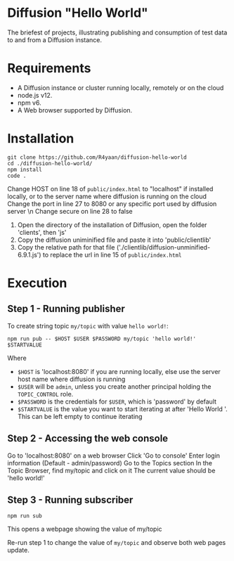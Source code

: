 # Diffusion "Hello World"

The briefest of projects, illustrating publishing and consumption of test data to and from a Diffusion instance.

# Requirements
* A Diffusion instance or cluster running locally, remotely or on the cloud
* node.js v12.
* npm v6.
* A Web browser supported by Diffusion.

# Installation
```
git clone https://github.com/R4yaan/diffusion-hello-world
cd ./diffusion-hello-world/
npm install
code .
```

Change HOST on line 18 of `public/index.html` to "localhost" if installed locally, or to the server name where diffusion is running on the cloud
Change the port in line 27 to 8080 or any specific port used by diffusion server \n Change secure on line 28 to false

1. Open the directory of the installation of Diffusion, open the folder 'clients', then 'js'
2. Copy the diffusion uniminified file and paste it into 'public/clientlib'
3. Copy the relative path for that file ('./clientlib/diffusion-unminified-6.9.1.js') to replace the url in line 15 of `public/index.html`

# Execution

## Step 1 - Running publisher
To create string topic `my/topic` with value `hello world!`:
```
npm run pub -- $HOST $USER $PASSWORD my/topic 'hello world!' $STARTVALUE
```
Where
* `$HOST` is 'localhost:8080' if you are running locally, else use the server host name where diffusion is running
* `$USER` will be `admin`, unless you create another principal holding the `TOPIC_CONTROL` role.
* `$PASSWORD` is the credentials for `$USER`, which is 'password' by default
* `$STARTVALUE` is the value you want to start iterating at after 'Hello World '. This can be left  empty to continue iterating


## Step 2 - Accessing the web console
Go to 'localhost:8080' on a web browser
Click 'Go to console'
Enter login information (Default - admin/password)
Go to the Topics section
In the Topic Browser, find my/topic and click on it
The current value should be 'hello world!'


## Step 3 - Running subscriber
```
npm run sub
```
This opens a webpage showing the value of my/topic


Re-run step 1 to change the value of `my/topic` and observe both web pages update.
